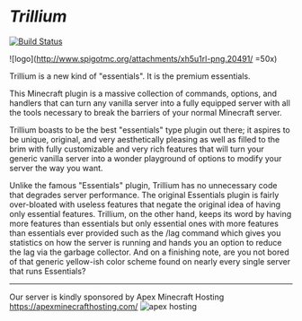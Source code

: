 # *Trillium*

[![Build Status](https://travis-ci.org/TeamTrillium/Trillium.svg)](https://travis-ci.org/TeamTrillium/Trillium)

![logo](http://www.spigotmc.org/attachments/xh5u1rl-png.20491/ =50x)

Trillium is a new kind of "essentials". It is the premium essentials.

This Minecraft plugin is a massive collection of commands, options, and handlers that can turn any vanilla server into a fully equipped server with all the tools necessary to break the barriers of your normal Minecraft server.

Trillium boasts to be the best "essentials" type plugin out there; it aspires to be unique, original, and very aesthetically pleasing as well as filled to the brim with fully customizable and very rich features that will turn your generic vanilla server into a wonder playground of options to modify your server the way you want.

Unlike the famous "Essentials" plugin, Trillium has no unnecessary code that degrades server performance. The original Essentials plugin is fairly over-bloated with useless features that negate the original idea of having only essential features. Trillium, on the other hand, keeps its word by having more features than essentials but only essential ones with more features than essentials ever provided such as the /lag command which gives you statistics on how the server is running and hands you an option to reduce the lag via the garbage collector. And on a finishing note, are you not bored of that generic yellow-ish color scheme found on nearly every single server that runs Essentials?

-----------
Our server is kindly sponsored by Apex Minecraft Hosting
https://apexminecrafthosting.com/
![apex hosting](http://i.imgur.com/q2Vv1UA.gif)
